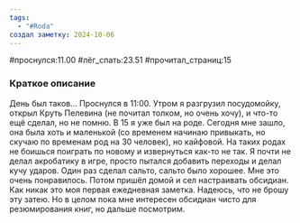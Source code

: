 ```yaml
---
tags:
  - "#Roda"
создал заметку: 2024-10-06
---
```

#проснулся:11.00
#лёг_спать:23.51
#прочитал_страниц:15
### Краткое описание
День был таков... Проснулся в 11:00. Утром я разгрузил посудомойку, открыл Круть Пелевина (не почитал толком, но очень хочу), и что-то ещё сделал, но не помню.
В 15 я уже был на роде. Сегодня мне зашло, она была хоть и маленькой (со временем начинаю привыкать, но скучаю по временам род на 30 человек), но кайфовой. На таких родах не боишься поиграть по новому и извернуться как-то не так. Я почти не делал акробатику в игре, просто пытался добавить переходы и делал кучу ударов. Один раз сделал сальто, сальто было хорошее. Мне это очень понравилось.
Потом пришёл домой и сел настраивать обсидиан. Как никак это моя первая ежедневная заметка. Надеюсь, что не брошу эту затею. Но в целом пока мне интересен обсидиан чисто для резюмирования книг, но дальше посмотрим.